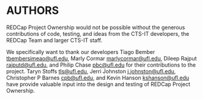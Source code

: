 # AUTHORS

REDCap Project Ownership would not be possible without the generous contributions of code, testing, and ideas from the CTS-IT developers, the REDCap Team and larger CTS-IT staff.

We specifically want to thank our developers Tiago Bember tbembersimeao@ufl.edu, Marly Cormar marlycormar@ufl.edu, Dileep Rajput rajputd@ufl.edu, and Philip Chase pbc@ufl.edu for their contributions to the project.  Taryn Stoffs tls@ufl.edu, Jerri Johnston j.johnston@ufl.edu, Christopher P Barnes cpb@ufl.edu, and Kevin Hanson kshanson@ufl.edu have provide valuable input into the design and testing of REDCap Project Ownership.
